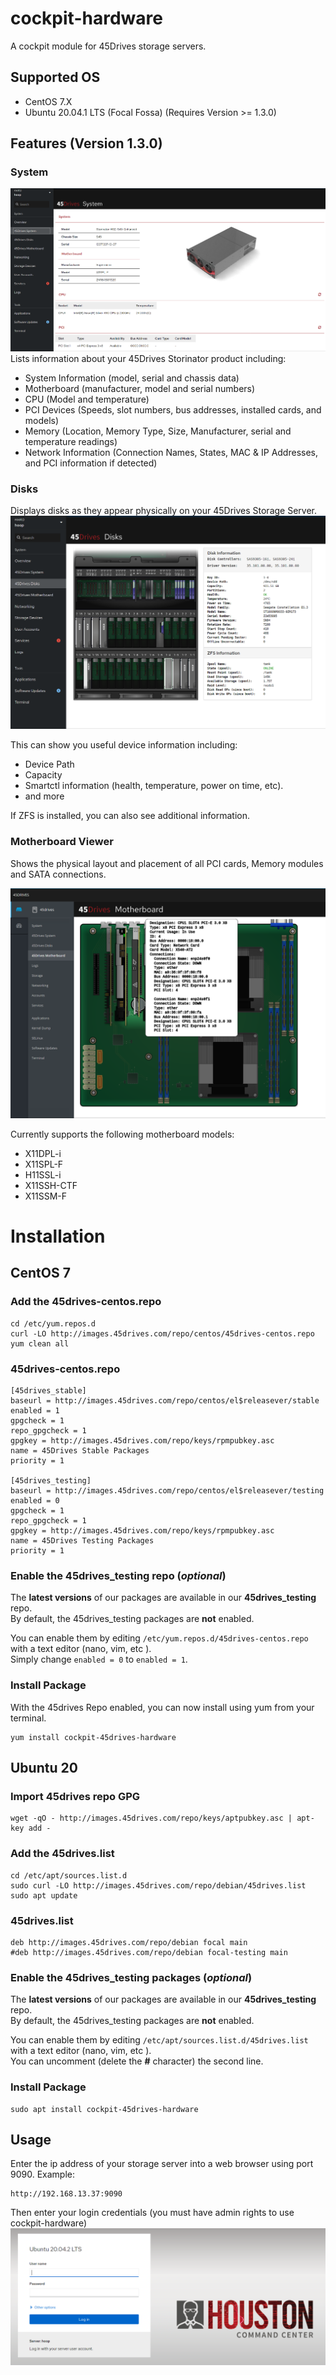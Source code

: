 # cockpit-hardware
A cockpit module for 45Drives storage servers.

## Supported OS
- CentOS 7.X
- Ubuntu 20.04.1 LTS (Focal Fossa) (Requires Version >= 1.3.0)

## Features (Version 1.3.0)
### System
<img src="https://raw.githubusercontent.com/45Drives/cockpit-hardware/dev/documentation/45drives-system.png">  
Lists information about your 45Drives Storinator product including:

* System Information (model, serial and chassis data)
* Motherboard (manufacturer, model and serial numbers)
* CPU (Model and temperature)
* PCI Devices (Speeds, slot numbers, bus addresses, installed cards, and models)
* Memory (Location, Memory Type, Size, Manufacturer, serial and temperature readings)
* Network Information (Connection Names, States, MAC & IP Addresses, and PCI information if detected)

### Disks
Displays disks as they appear physically on your 45Drives Storage Server.
<img src="https://raw.githubusercontent.com/45Drives/cockpit-hardware/dev/documentation/45drives-disks.png">  

This can show you useful device information including:
* Device Path
* Capacity
* Smartctl information (health, temperature, power on time, etc).
* and more

If ZFS is installed, you can also see additional information.

### Motherboard Viewer
Shows the physical layout and placement of all PCI cards, Memory modules and SATA connections. 

<img src="https://raw.githubusercontent.com/45Drives/cockpit-hardware/dev/documentation/45drives-motherboard.png">

Currently supports the following motherboard models:
* X11DPL-i
* X11SPL-F
* H11SSL-i
* X11SSH-CTF
* X11SSM-F


# Installation

## CentOS 7

### Add the 45drives-centos.repo
```
cd /etc/yum.repos.d
curl -LO http://images.45drives.com/repo/centos/45drives-centos.repo 
yum clean all
```

### 45drives-centos.repo
```
[45drives_stable]
baseurl = http://images.45drives.com/repo/centos/el$releasever/stable
enabled = 1
gpgcheck = 1
repo_gpgcheck = 1
gpgkey = http://images.45drives.com/repo/keys/rpmpubkey.asc
name = 45Drives Stable Packages
priority = 1

[45drives_testing]
baseurl = http://images.45drives.com/repo/centos/el$releasever/testing
enabled = 0
gpgcheck = 1
repo_gpgcheck = 1
gpgkey = http://images.45drives.com/repo/keys/rpmpubkey.asc
name = 45Drives Testing Packages
priority = 1

```

### Enable the 45drives_testing repo (*optional*)
The **latest versions** of our packages are available in our **45drives_testing** repo.  
By default, the 45drives_testing packages are **not** enabled.  

You can enable them by editing ```/etc/yum.repos.d/45drives-centos.repo``` with a text editor (nano, vim, etc ).  
Simply change ```enabled = 0``` to ```enabled = 1```.  

### Install Package
With the 45drives Repo enabled, you can now install using yum from your terminal.
```
yum install cockpit-45drives-hardware
```

## Ubuntu 20

### Import 45drives repo GPG
```
wget -qO - http://images.45drives.com/repo/keys/aptpubkey.asc | apt-key add -
```

### Add the 45drives.list
```
cd /etc/apt/sources.list.d
sudo curl -LO http://images.45drives.com/repo/debian/45drives.list
sudo apt update
```

### 45drives.list
```
deb http://images.45drives.com/repo/debian focal main
#deb http://images.45drives.com/repo/debian focal-testing main

```

### Enable the 45drives_testing packages (*optional*)
The **latest versions** of our packages are available in our **45drives_testing** repo.  
By default, the 45drives_testing packages are **not** enabled.  

You can enable them by editing ```/etc/apt/sources.list.d/45drives.list``` with a text editor (nano, vim, etc ).  
You can uncomment (delete the **#** character) the second line.

### Install Package
```
sudo apt install cockpit-45drives-hardware
```

## Usage
Enter the ip address of your storage server into a web browser using port 9090.
Example:
```
http://192.168.13.37:9090
```
Then enter your login credentials (you must have admin rights to use cockpit-hardware)
<img src="https://raw.githubusercontent.com/45Drives/cockpit-hardware/dev/documentation/houston.png">
